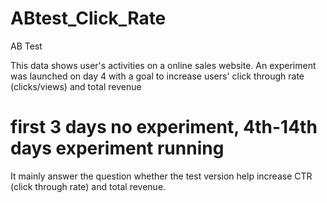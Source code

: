 # ABtest_Click_Rate
AB Test

This data shows user's activities on a online sales website. 
An experiment was launched on day 4 with a goal to increase users' click through rate (clicks/views) and total revenue

# first 3 days no experiment, 4th-14th days experiment running

It mainly answer the question whether the test version help increase CTR (click through rate) and total revenue. 
